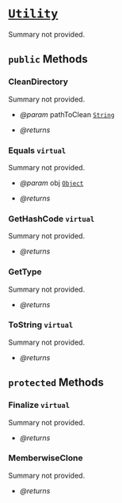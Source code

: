 # <code><a href="Utility.md">Utility</a></code>

Summary not provided.



## `public` Methods

### CleanDirectory

Summary not provided.

- *@param* pathToClean <code><a href="..\..\..\System\String.md">String</a></code>

- *@returns* 

### Equals `virtual`

Summary not provided.

- *@param* obj <code><a href="..\..\..\System\Object.md">Object</a></code>

- *@returns* 

### GetHashCode `virtual`

Summary not provided.

- *@returns* 

### GetType

Summary not provided.

- *@returns* 

### ToString `virtual`

Summary not provided.

- *@returns* 

## `protected` Methods

### Finalize `virtual`

Summary not provided.

- *@returns* 

### MemberwiseClone

Summary not provided.

- *@returns* 